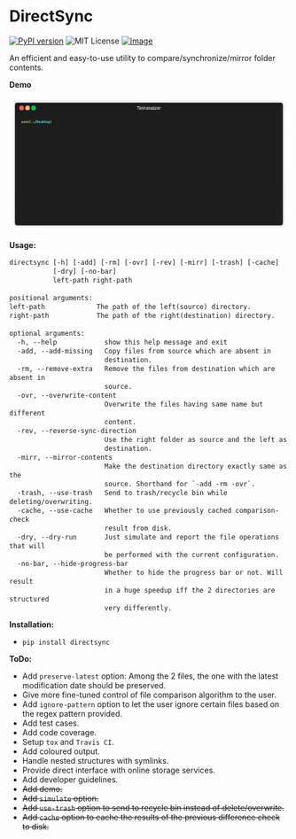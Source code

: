 # DirectSync

[![PyPI version](https://badge.fury.io/py/directsync.svg)](https://badge.fury.io/py/directsync)
![MIT License](https://img.shields.io/badge/license-MIT-green.svg)
[![image](https://img.shields.io/badge/Say%20Thanks-!-1EAEDB.svg)](https://saythanks.io/to/Anmol-Singh-Jaggi)

An efficient and easy-to-use utility to compare/synchronize/mirror folder contents.

**Demo**

![Demo gif](https://github.com/Anmol-Singh-Jaggi/directsync/raw/master/docs/demo.gif)

**Usage:**

    directsync [-h] [-add] [-rm] [-ovr] [-rev] [-mirr] [-trash] [-cache]
               [-dry] [-no-bar]
               left-path right-path

    positional arguments:
    left-path             The path of the left(source) directory.
    right-path            The path of the right(destination) directory.

    optional arguments:
      -h, --help            show this help message and exit
      -add, --add-missing   Copy files from source which are absent in
                            destination.
      -rm, --remove-extra   Remove the files from destination which are absent in
                            source.
      -ovr, --overwrite-content
                            Overwrite the files having same name but different
                            content.
      -rev, --reverse-sync-direction
                            Use the right folder as source and the left as
                            destination.
      -mirr, --mirror-contents
                            Make the destination directory exactly same as the
                            source. Shorthand for `-add -rm -ovr`.
      -trash, --use-trash   Send to trash/recycle bin while deleting/overwriting.
      -cache, --use-cache   Whether to use previously cached comparison-check
                            result from disk.
      -dry, --dry-run       Just simulate and report the file operations that will
                            be performed with the current configuration.
      -no-bar, --hide-progress-bar
                            Whether to hide the progress bar or not. Will result
                            in a huge speedup iff the 2 directories are structured
                            very differently.

**Installation:**
 - `pip install directsync`

**ToDo:**
 - Add `preserve-latest` option: Among the 2 files, the one with the latest modification date should be preserved.
 - Give more fine-tuned control of file comparison algorithm to the user.
 - Add `ignore-pattern` option to let the user ignore certain files based on the regex pattern provided.
 - Add test cases.
 - Add code coverage.
 - Setup `tox` and `Travis CI`.
 - Add coloured output.
 - Handle nested structures with symlinks.
 - Provide direct interface with online storage services.
 - Add developer guidelines.
 - ~~Add demo.~~
 - ~~Add `simulate` option.~~
 - ~~Add `use-trash` option to send to recycle bin instead of delete/overwrite.~~
 - ~~Add `cache` option to cache the results of the previous difference check to disk.~~
